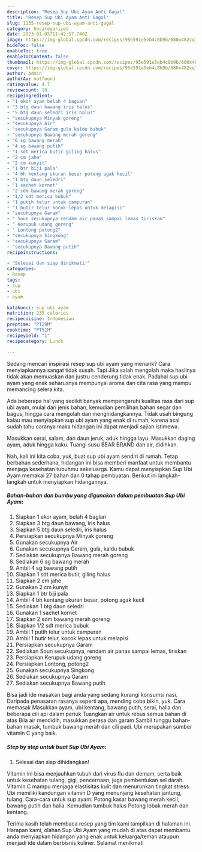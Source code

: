 ```yaml
---
description: "Resep Sup Ubi Ayam Anti Gagal"
title: "Resep Sup Ubi Ayam Anti Gagal"
slug: 1135-resep-sup-ubi-ayam-anti-gagal
category: Uncategorized
date: 2023-01-05T11:42:57.748Z
image: https://img-global.cpcdn.com/recipes/95e591e5eb4c8b9b/680x482cq70/sup-ubi-ayam-foto-resep-utama.jpg
hideToc: false
enableToc: true
enableTocContent: false
thumbnail: https://img-global.cpcdn.com/recipes/95e591e5eb4c8b9b/680x482cq70/sup-ubi-ayam-foto-resep-utama.jpg
cover: https://img-global.cpcdn.com/recipes/95e591e5eb4c8b9b/680x482cq70/sup-ubi-ayam-foto-resep-utama.jpg
author: Admin
authorAv: notfound
ratingvalue: 4.7
reviewcount: 18
recipeingredient:
- "1 ekor ayam belah 4 bagian"
- "3 btg daun bawang iris halus"
- "5 btg daun seledri iris halus"
- "secukupnya Minyak goreng"
- "secukupnya Air"
- "secukupnya Garam gula kaldu bubuk"
- "secukupnya Bawang merah goreng"
- "6 sg bawang merah"
- "4 sg bawang putih"
- "1 sdt merica butir giling halus"
- "2 cm jahe"
- "2 cm kunyit"
- "1 btr biji pala"
- "4 bh kentang ukuran besar potong agak kecil"
- "1 btg daun seledri"
- "1 sachet kornet"
- "2 sdm bawang merah goreng"
- "1/2 sdt merica bubuk"
- "1 putih telur untuk campuran"
- "1 butir telur kocok lepas untuk melapisi"
- "secukupnya Garam"
- " Soun secukupnya rendam air panas sampai lemas tiriskan"
- " Kerupuk udang goreng"
- " Lontong potong2"
- "secukupnya Singkong"
- "secukupnya Garam"
- "secukupnya Bawang putih"
recipeinstructions:

- "Selesai dan siap dinikmati!"
categories:
- Resep
tags:
- sup
- ubi
- ayam

katakunci: sup ubi ayam 
nutrition: 235 calories
recipecuisine: Indonesian
preptime: "PT29M"
cooktime: "PT51M"
recipeyield: "1"
recipecategory: Lunch

---
```



Sedang mencari inspirasi resep sup ubi ayam yang menarik? Cara menyiapkannya sangat tidak susah. Tapi Jika salah mengolah maka hasilnya tidak akan memuaskan dan justru cenderung tidak enak. Padahal sup ubi ayam yang enak seharusnya mempunyai aroma dan cita rasa yang mampu memancing selera kita.


Ada beberapa hal yang sedikit banyak mempengaruhi kualitas rasa dari sup ubi ayam, mulai dari jenis bahan, kemudian pemilihan bahan segar dan bagus, hingga cara mengolah dan menghidangkannya. Tidak usah bingung kalau mau menyiapkan sup ubi ayam yang enak di rumah, karena asal sudah tahu caranya maka hidangan ini dapat menjadi sajian istimewa.

Masukkan serai, salam, dan daun jeruk, aduk hingga layu. Masukkan daging ayam, aduk hingga kaku. Tuangi susu BEAR BRAND dan air, didihkan.


Nah, kali ini kita coba, yuk, buat sup ubi ayam sendiri di rumah. Tetap berbahan sederhana, hidangan ini bisa memberi manfaat untuk membantu menjaga kesehatan tubuhmu sekeluarga. Kamu dapat menyiapkan Sup Ubi Ayam memakai 27 bahan dan 0 tahap pembuatan. Berikut ini langkah-langkah untuk menyiapkan hidangannya.

<!--inarticleads1-->

##### Bahan-bahan dan bumbu yang digunakan dalam pembuatan Sup Ubi Ayam:

1. Siapkan 1 ekor ayam, belah 4 bagian
1. Siapkan 3 btg daun bawang, iris halus
1. Siapkan 5 btg daun seledri, iris halus
1. Persiapkan secukupnya Minyak goreng
1. Gunakan secukupnya Air
1. Gunakan secukupnya Garam, gula, kaldu bubuk
1. Sediakan secukupnya Bawang merah goreng
1. Sediakan 6 sg bawang merah
1. Ambil 4 sg bawang putih
1. Siapkan 1 sdt merica butir, giling halus
1. Siapkan 2 cm jahe
1. Gunakan 2 cm kunyit
1. Siapkan 1 btr biji pala
1. Ambil 4 bh kentang ukuran besar, potong agak kecil
1. Sediakan 1 btg daun seledri
1. Gunakan 1 sachet kornet
1. Siapkan 2 sdm bawang merah goreng
1. Siapkan 1/2 sdt merica bubuk
1. Ambil 1 putih telur untuk campuran
1. Ambil 1 butir telur, kocok lepas untuk melapisi
1. Persiapkan secukupnya Garam
1. Sediakan  Soun secukupnya, rendam air panas sampai lemas, tiriskan
1. Persiapkan  Kerupuk udang goreng
1. Persiapkan  Lontong, potong2
1. Gunakan secukupnya Singkong
1. Sediakan secukupnya Garam
1. Sediakan secukupnya Bawang putih


Bisa jadi ide masakan bagi anda yang sedang kurangi konsumsi nasi. Daripada penasaran rasanya seperti apa, mending coba bikin, yuk. Cara memasak Masukkan ayam, ubi kentang, bawang putih, serai, halia dan beberapa cili api dalam periuk Tuangkan air untuk rebus semua bahan di atas Bila air mendidih, masukkan perasa dan garam Sambil tunggu bahan-bahan masak, tumbuk bawang merah dan cili padi. Ubi merupakan sumber vitamin C yang baik. 

<!--inarticleads2-->

##### Step by step untuk buat Sup Ubi Ayam:


1. Selesai dan siap dihidangkan!

Vitamin ini bisa menjauhkan tubuh dari virus flu dan demam, serta baik untuk kesehatan tulang, gigi, pencernaan, juga pembentukan sel darah. Vitamin C mampu menjaga elastisitas kulit dan menurunkan tingkat stress. Ubi memiliki kandungan vitamin D yang menunjang kesehatan jantung, tulang. Cara-cara untuk sup ayam: Potong kasar bawang merah kecil, bawang putih dan halia. Kemudian tumbuk halus Potong lobak merah dan kentang. 

Terima kasih telah membaca resep yang tim kami tampilkan di halaman ini. Harapan kami, olahan Sup Ubi Ayam yang mudah di atas dapat membantu anda menyiapkan hidangan yang enak untuk keluarga/teman ataupun menjadi ide dalam berbisnis kuliner. Selamat menikmati
